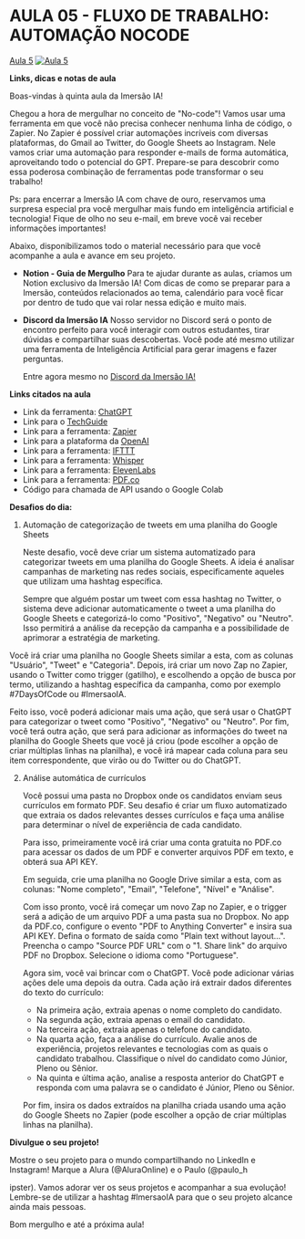 # AULA 05 - FLUXO DE TRABALHO: AUTOMAÇÃO NOCODE
[Aula 5]()
[![Aula 5](https://i9.ytimg.com/vi/O9sEBaoveAU/mqdefault.jpg?sqp=CPCw6KQG-oaymwEmCMACELQB8quKqQMa8AEB-AH-CYAC0AWKAgwIABABGBsgMih_MA8=&rs=AOn4CLBLtWH9IWASLUktwJr_3zxABRxihQ)](https://youtu.be/O9sEBaoveAU)

**Links, dicas e notas de aula**

Boas-vindas à quinta aula da Imersão IA!

Chegou a hora de mergulhar no conceito de "No-code"! Vamos usar uma ferramenta em que você não precisa conhecer nenhuma linha de código, o Zapier. No Zapier é possível criar automações incríveis com diversas plataformas, do Gmail ao Twitter, do Google Sheets ao Instagram. Nele vamos criar uma automação para responder e-mails de forma automática, aproveitando todo o potencial do GPT. Prepare-se para descobrir como essa poderosa combinação de ferramentas pode transformar o seu trabalho!

Ps: para encerrar a Imersão IA com chave de ouro, reservamos uma surpresa especial pra você mergulhar mais fundo em inteligência artificial e tecnologia! Fique de olho no seu e-mail, em breve você vai receber informações importantes!

Abaixo, disponibilizamos todo o material necessário para que você acompanhe a aula e avance em seu projeto.

- **Notion - Guia de Mergulho**
  Para te ajudar durante as aulas, criamos um Notion exclusivo da Imersão IA! Com dicas de como se preparar para a Imersão, conteúdos relacionados ao tema, calendário para você ficar por dentro de tudo que vai rolar nessa edição e muito mais.

- **Discord da Imersão IA**
  Nosso servidor no Discord será o ponto de encontro perfeito para você interagir com outros estudantes, tirar dúvidas e compartilhar suas descobertas. Você pode até mesmo utilizar uma ferramenta de Inteligência Artificial para gerar imagens e fazer perguntas.

  Entre agora mesmo no [Discord da Imersão IA!](https://discord.com/)

**Links citados na aula**
- Link da ferramenta: [ChatGPT](https://chat.openai.com/)
- Link para o [TechGuide](https://openai.com/research/tech-guide/)
- Link para a ferramenta: [Zapier](https://zapier.com/)
- Link para a plataforma da [OpenAI](https://openai.com/)
- Link para a ferramenta: [IFTTT](https://ifttt.com/)
- Link para a ferramenta: [Whisper](https://whisper.openai.com/)
- Link para a ferramenta: [ElevenLabs](https://eleven-labs.com/)
- Link para a ferramenta: [PDF.co](https://pdf.co/)
- Código para chamada de API usando o Google Colab

**Desafios do dia:**

1. Automação de categorização de tweets em uma planilha do Google Sheets

   Neste desafio, você deve criar um sistema automatizado para categorizar tweets em uma planilha do Google Sheets. A ideia é analisar campanhas de marketing nas redes sociais, especificamente aqueles que utilizam uma hashtag específica.

   Sempre que alguém postar um tweet com essa hashtag no Twitter, o sistema deve adicionar automaticamente o tweet a uma planilha do Google Sheets e categorizá-lo como "Positivo", "Negativo" ou "Neutro". Isso permitirá a análise da recepção da campanha e a possibilidade de aprimorar a estratégia de marketing.

  

 Você irá criar uma planilha no Google Sheets similar a esta, com as colunas "Usuário", "Tweet" e "Categoria". Depois, irá criar um novo Zap no Zapier, usando o Twitter como trigger (gatilho), e escolhendo a opção de busca por termo, utilizando a hashtag específica da campanha, como por exemplo #7DaysOfCode ou #ImersaoIA.

   Feito isso, você poderá adicionar mais uma ação, que será usar o ChatGPT para categorizar o tweet como "Positivo", "Negativo" ou "Neutro". Por fim, você terá outra ação, que será para adicionar as informações do tweet na planilha do Google Sheets que você já criou (pode escolher a opção de criar múltiplas linhas na planilha), e você irá mapear cada coluna para seu item correspondente, que virão ou do Twitter ou do ChatGPT.

2. Análise automática de currículos

   Você possui uma pasta no Dropbox onde os candidatos enviam seus currículos em formato PDF. Seu desafio é criar um fluxo automatizado que extraia os dados relevantes desses currículos e faça uma análise para determinar o nível de experiência de cada candidato.

   Para isso, primeiramente você irá criar uma conta gratuita no PDF.co para acessar os dados de um PDF e converter arquivos PDF em texto, e obterá sua API KEY.

   Em seguida, crie uma planilha no Google Drive similar a esta, com as colunas: "Nome completo", "Email", "Telefone", "Nível" e "Análise".

   Com isso pronto, você irá começar um novo Zap no Zapier, e o trigger será a adição de um arquivo PDF a uma pasta sua no Dropbox. No app da PDF.co, configure o evento "PDF to Anything Converter" e insira sua API KEY. Defina o formato de saída como "Plain text without layout...". Preencha o campo "Source PDF URL" com o "1. Share link" do arquivo PDF no Dropbox. Selecione o idioma como "Portuguese".

   Agora sim, você vai brincar com o ChatGPT. Você pode adicionar várias ações dele uma depois da outra. Cada ação irá extrair dados diferentes do texto do currículo:

   - Na primeira ação, extraia apenas o nome completo do candidato.
   - Na segunda ação, extraia apenas o email do candidato.
   - Na terceira ação, extraia apenas o telefone do candidato.
   - Na quarta ação, faça a análise do currículo. Avalie anos de experiência, projetos relevantes e tecnologias com as quais o candidato trabalhou. Classifique o nível do candidato como Júnior, Pleno ou Sênior.
   - Na quinta e última ação, analise a resposta anterior do ChatGPT e responda com uma palavra se o candidato é Júnior, Pleno ou Sênior.

   Por fim, insira os dados extraídos na planilha criada usando uma ação do Google Sheets no Zapier (pode escolher a opção de criar múltiplas linhas na planilha).

**Divulgue o seu projeto!**

Mostre o seu projeto para o mundo compartilhando no LinkedIn e Instagram! Marque a Alura (@AluraOnline) e o Paulo (@paulo_h

ipster). Vamos adorar ver os seus projetos e acompanhar a sua evolução! Lembre-se de utilizar a hashtag #ImersaoIA para que o seu projeto alcance ainda mais pessoas.

Bom mergulho e até a próxima aula!